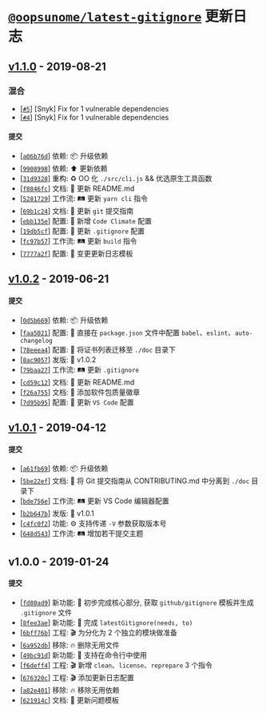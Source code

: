 # [`@oopsunome/latest-gitignore`][@oopsunome/latest-gitignore] 更新日志

## [v1.1.0](https://github.com/iTonyYo/latest-gitignore/compare/v1.0.2...v1.1.0) - 2019-08-21

### 混合

- [[`#5`](https://github.com/iTonyYo/latest-gitignore/pull/5)] [Snyk] Fix for 1 vulnerable dependencies
- [[`#4`](https://github.com/iTonyYo/latest-gitignore/pull/4)] [Snyk] Fix for 1 vulnerable dependencies

#### 提交

- [[`a06b76d`](https://github.com/iTonyYo/latest-gitignore/commit/a06b76d42144a2fe48c1216a5d9ff028b1cc4796)] 依赖: :package: 升级依赖
- [[`9908998`](https://github.com/iTonyYo/latest-gitignore/commit/9908998d679628213849b647be03d7842dd68a48)] 依赖: :arrow_up: 更新依赖
- [[`31d9328`](https://github.com/iTonyYo/latest-gitignore/commit/31d93280132578e752a8c29cab052f51ab52feee)] 重构: :recycle: OO 化 `./src/cli.js` && 优选原生工具函数
- [[`f8846fc`](https://github.com/iTonyYo/latest-gitignore/commit/f8846fca65806c9c959c112a55d11eb1c4189aa9)] 文档: :memo: 更新 README.md
- [[`5281729`](https://github.com/iTonyYo/latest-gitignore/commit/528172908e58ec8741af8fbec4fa998376251f4d)] 工作流: :railway_track: 更新 `yarn cli` 指令
- [[`69b1c24`](https://github.com/iTonyYo/latest-gitignore/commit/69b1c24c37dec070f5c93d75ad075e896f824748)] 文档: :memo: 更新 `git` 提交指南
- [[`ebb135e`](https://github.com/iTonyYo/latest-gitignore/commit/ebb135e706c3db384ebdec5d806c250abe75bbff)] 配置: :wrench: 新增 `Code Climate` 配置
- [[`19db5cf`](https://github.com/iTonyYo/latest-gitignore/commit/19db5cf9c980fc0620f1c8cf597c06c6775a7062)] 配置: :wrench: 更新 `.gitignore` 配置
- [[`fc97b57`](https://github.com/iTonyYo/latest-gitignore/commit/fc97b572c46044298dbf0f505d44d3f3ff6a5cdd)] 工作流: :railway_track: 更新 `build` 指令
- [[`7777a2f`](https://github.com/iTonyYo/latest-gitignore/commit/7777a2f9f827b3b461e159f2e4af4d8058ad5016)] 配置: :wrench: 变更更新日志模板
## [v1.0.2](https://github.com/iTonyYo/latest-gitignore/compare/v1.0.1...v1.0.2) - 2019-06-21

#### 提交

- [[`0d5b669`](https://github.com/iTonyYo/latest-gitignore/commit/0d5b669cebf61a51427496d8a80b44865bba4578)] 依赖: :package: 升级依赖
- [[`faa5021`](https://github.com/iTonyYo/latest-gitignore/commit/faa502148bf05f0cfc5aa0f833d26e77766a29a8)] 配置: :wrench: 直接在 `package.json` 文件中配置 `babel`、`eslint`、`auto-changelog`
- [[`78eeea4`](https://github.com/iTonyYo/latest-gitignore/commit/78eeea4f460c79ee9ea26277c4d8dda8e0d50244)] 配置: :wrench: 将证书列表迁移至 `./doc` 目录下
- [[`8ac9057`](https://github.com/iTonyYo/latest-gitignore/commit/8ac9057919de0536226f5b8680a1f92383737d62)] 发版: :bookmark: v1.0.2
- [[`79baa27`](https://github.com/iTonyYo/latest-gitignore/commit/79baa27cf974f7d7aec40aa56b3b8f4a3669675c)] 工作流: :railway_track: 更新 `.gitignore`
- [[`cd59c12`](https://github.com/iTonyYo/latest-gitignore/commit/cd59c122892426ff78e2f0ae3ee2bee23f1287a0)] 文档: :memo: 更新 README.md
- [[`f26a755`](https://github.com/iTonyYo/latest-gitignore/commit/f26a755134c4d4dcee32bd7afa1eca1708f8a874)] 文档: :memo: 添加软件包质量徽章
- [[`7d95b95`](https://github.com/iTonyYo/latest-gitignore/commit/7d95b956519933ee917339b941177dd7b5b20e4b)] 配置: :wrench: 更新 `VS Code` 配置
## [v1.0.1](https://github.com/iTonyYo/latest-gitignore/compare/v1.0.0...v1.0.1) - 2019-04-12

#### 提交

- [[`a61fb69`](https://github.com/iTonyYo/latest-gitignore/commit/a61fb693dcfbcf57624b0781ea508ebf981ea091)] 依赖: :package: 升级依赖
- [[`5be22ef`](https://github.com/iTonyYo/latest-gitignore/commit/5be22ef5c275ff4512a6fbd2cd088d64eb74f4a0)] 文档: :memo: 将 Git 提交指南从 CONTRIBUTING.md 中分离到 `./doc` 目录下
- [[`bde756e`](https://github.com/iTonyYo/latest-gitignore/commit/bde756e94f88e9c5141465952721e72811324257)] 工作流: :railway_track: 更新 VS Code 编辑器配置
- [[`b2b647b`](https://github.com/iTonyYo/latest-gitignore/commit/b2b647b07c1cb8902c57ede44ba4aa6b6cadfb4e)] 发版: :bookmark: v1.0.1
- [[`c4fc0f2`](https://github.com/iTonyYo/latest-gitignore/commit/c4fc0f244297d855a3606107c2bfc3bde693cabb)] 功能: :gear: 支持传递 `-V` 参数获取版本号
- [[`648d543`](https://github.com/iTonyYo/latest-gitignore/commit/648d543a5e8766b8c214c78139f89bac776e3232)] 工作流: :railway_track: 增加若干提交主题
## v1.0.0 - 2019-01-24

#### 提交

- [[`fd80ad9`](https://github.com/iTonyYo/latest-gitignore/commit/fd80ad943d44291e3f9ad44bcef65a18e5fba8a4)] 新功能: :tada: 初步完成核心部分, 获取 `github/gitignore` 模板并生成 `.gitignore` 文件
- [[`8fee3ae`](https://github.com/iTonyYo/latest-gitignore/commit/8fee3aea24c0a70259516cca01f0ce5ab714017f)] 新功能: :tada: 完成 `latestGitignore(needs, to)`
- [[`6bff76b`](https://github.com/iTonyYo/latest-gitignore/commit/6bff76b1c609995a0d0e7d59743c6d696301f199)] 工程: :clapper: 为分化为 2 个独立的模块做准备
- [[`6a952db`](https://github.com/iTonyYo/latest-gitignore/commit/6a952dbc5285a2a5f85a33f74c276ff6bb5bdaa4)] 移除: :fire: 删除无用文件
- [[`49bc91d`](https://github.com/iTonyYo/latest-gitignore/commit/49bc91d1c6a26b40102012163b984a5e87964119)] 新功能: :tada: 支持在命令行中使用
- [[`f6deff4`](https://github.com/iTonyYo/latest-gitignore/commit/f6deff482e1b996eac0c755638f15d6fd39c1313)] 工程: :clapper: 新增 `clean`、`license`、`reprepare` 3 个指令
- [[`676320c`](https://github.com/iTonyYo/latest-gitignore/commit/676320cf13511b20316fc36fa478c5f8ee286393)] 工程: :clapper: 添加更新日志配置
- [[`a82e401`](https://github.com/iTonyYo/latest-gitignore/commit/a82e4011d4fcda3cf28a348cd0ffe581e761d4d8)] 移除: :fire: 移除无用依赖
- [[`621914c`](https://github.com/iTonyYo/latest-gitignore/commit/621914c9fb764621c2e475ff5ad5d8cb9ed58356)] 文档: :memo: 更新问题模板

[@oopsunome/latest-gitignore]: https://github.com/iTonyYo/latest-gitignore
